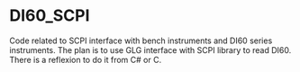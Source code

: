 # DI60_SCPI
Code related to SCPI interface with bench instruments and DI60 series instruments.
The plan is to use GLG interface with SCPI library to read DI60.
There is a reflexion to do it from C# or C.
